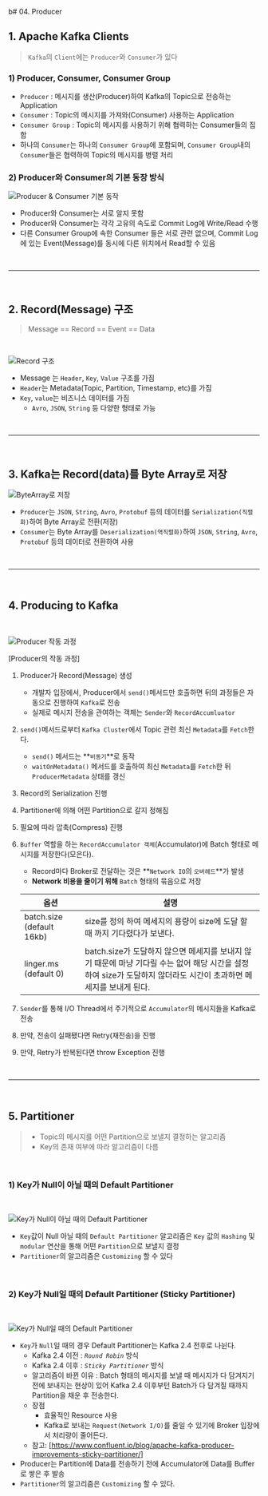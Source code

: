 b# 04. Producer

## 1. Apache Kafka Clients

> `Kafka`의 `Client`에는 `Producer`와 `Consumer`가 있다

### 1) Producer, Consumer, Consumer Group

- `Producer` : 메시지를 생산(Producer)하여 Kafka의 Topic으로 전송하는 Application
- `Consumer` : Topic의 메시지를 가져와(Consumer) 사용하는 Application
- `Consumer Group` : Topic의 메시지를 사용하기 위해 협력하는 Consumer들의 집함
- 하나의 `Consumer`는 하나의 `Consumer Group`에 포함되며, `Consumer Group`내의 `Consumer`들은 협력하여 Topic의 메시지를 병렬 처리

### 2) Producer와 Consumer의 기본 동장 방식

![Producer & Consumer 기본 동작](../img/part1/04_01_Producer와Consumer_기본동작.PNG "Producer & Consumer 기본 동작")

- Producer와 Consumer는 서로 알지 못함
- Producer와 Consumer는 각각 고유의 속도로 Commit Log에 Write/Read 수행
- 다른 Consumer Group에 속한 Consumer 들은 서로 관련 없으며, Commit Log에 있는 Event(Message)를 동시에 다른 위치에서 Read할 수 있음

</br>

---

</br>

## 2. Record(Message) 구조

> Message == Record == Event == Data

<br/>

![Record 구조](../img/part1/04_02_Recode구조.PNG "Record 구조")

- Message 는 `Header`, `Key`, `Value` 구조를 가짐
- `Header`는 Metadata(Topic, Partition, Timestamp, etc)를 가짐
- `Key`, `value`는 비즈니스 데이터를 가짐
  - `Avro`, `JSON`, `String` 등 다양한 형태로 가능

</br>

---

</br>

## 3. Kafka는 Record(data)를 Byte Array로 저장

![ByteArray로 저장](../img/part1/04_03_ByteArray저장.PNG "ByteArray로 저장")

- `Producer`는 `JSON`, `String`, `Avro`, `Protobuf` 등의 데이터를 `Serialization(직렬화)`하여 Byte Array로 전환(저장)
- `Consumer`는 Byte Array를 `Deserialization(역직렬화)`하여 `JSON`, `String`, `Avro`, `Protobuf` 등의 데이터로 전환하여 사용

</br>

---

</br>

## 4. Producing to Kafka

</br>

![Producer 작동 과정](../img/part1/04_04_Producer작동과정.PNG "Producer 작동 과정")

[Producer의 작동 과정]

1. Producer가 Record(Message) 생성
   - 개발자 입장에서, Producer에서 `send()`메서드만 호출하면 뒤의 과정들은 자동으로 진행하여 `Kafka`로 전송
   - 실제로 메시지 전송을 관여하는 객체는 `Sender`와 `RecordAccumluator`
2. `send()`메서드로부터 `Kafka Cluster`에서 Topic 관련 최신 `Metadata`를 `Fetch`한다.
   - `send()` 메서드는 **`비동기`**로 동작
   - `waitOnMetadata()` 메서드를 호출하여 최신 `Metadata`를 `Fetch`한 뒤 `ProducerMetadata` 상태를 갱신
3. Record의 Serialization 진행
4. Partitioner에 의해 어떤 Partition으로 갈지 정해짐
5. 필요에 따라 압축(Compress) 진행
6. `Buffer` 역할을 하는 `RecordAccumulator 객체`(Accumulator)에 Batch 형태로 메시지를 저장한다(모은다).

   - Record마다 Broker로 전달하는 것은 **`Network IO`의 `오버헤드`**가 발생
   - **Network 비용을 줄이기 위해** `Batch` 형태의 묶음으로 저장

   | 옵션                      | 설명                                                                                                                                                               |
   | ------------------------- | ------------------------------------------------------------------------------------------------------------------------------------------------------------------ |
   | batch.size (default 16kb) | size를 정의 하여 메세지의 용량이 size에 도달 할 때 까지 기다렸다가 보낸다.                                                                                         |
   | linger.ms (default 0)     | batch.size가 도달하지 않으면 메세지를 보내지 않기 때문에 마냥 기다릴 수는 없어 해당 시간을 설정하여 size가 도달하지 않더라도 시간이 초과하면 메세지를 보내게 된다. |

7. `Sender`를 통해 I/O Thread에서 주기적으로 `Accumulator`의 메시지들을 Kafka로 전송
8. 만약, 전송이 실패됐다면 Retry(재전송)을 진행
9. 만약, Retry가 반복된다면 throw Exception 진행

</br>

---

</br>

## 5. Partitioner

> - Topic의 메시지를 어떤 Partition으로 보낼지 결정하는 알고리즘
> - Key의 존재 여부에 따라 알고리즘이 다름

</br>

### 1) Key가 Null이 아닐 때의 Default Partitioner

</br>

![Key가 Null이 아닐 때의 Default Partitioner](../img/part1/04_05_Default_Partitioner_Not_null.PNG "Key가 Null이 아닐 때의 Default Partitioner")

- `Key`값이 Null 아닐 때의 `Default Partitioner` 알고리즘은 `Key` 값의 `Hashing` 및 `modular` 연산을 통해 어떤 `Partition`으로 보낼지 결정
- `Partitioner`의 알고리즘은 `Customizing` 할 수 있다

</br>

### 2) Key가 Null일 때의 Default Partitioner (Sticky Partitioner)

</br>

![Key가 Null일 때의 Default Partitioner](../img/part1/04_06_Default_Partitioner_null.PNG "Key가 Null일 때의 Default Partitioner")

- `Key`가 `Null`일 때의 경우 Default Partitioner는 Kafka 2.4 전후로 나뉜다.
  - Kafka 2.4 이전 : _`Round Robin`_ 방식
  - Kafka 2.4 이후 : _`Sticky Partitioner`_ 방식
  - 알고리즘이 바뀐 이유 : Batch 형태의 메시지를 보낼 때 메시지가 다 담겨지기 전에 보내지는 현상이 있어 Kafka 2.4 이후부턴 Batch가 다 담겨질 때까지 Partition을 채운 후 전송한다.
  - 장점
    - 효율적인 Resource 사용
    - Kafka로 보내는 `Request(Network I/O)`를 줄일 수 있기에 Broker 입장에서 처리량이 줄어든다.
  - 참고: [https://www.confluent.io/blog/apache-kafka-producer-improvements-sticky-partitioner/]
- Producer는 Partition에 Data를 전송하기 전에 Accumulator에 Data를 Buffer로 쌓은 후 발송
- `Partitioner`의 알고리즘은 `Customizing` 할 수 있다.

